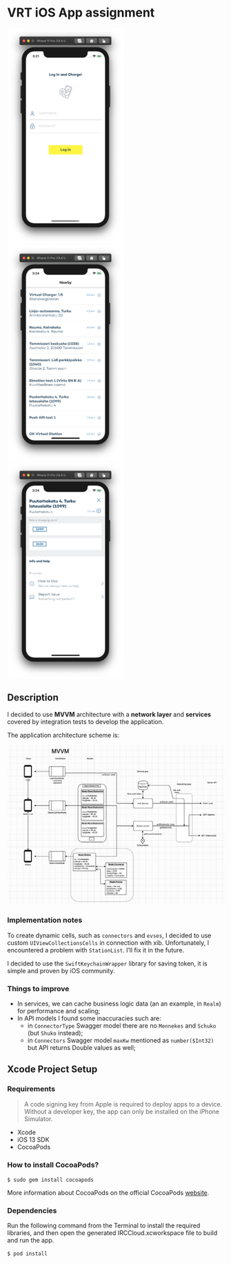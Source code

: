 # VRT iOS App assignment

<img src="https://github.com/TanyEm/vrt/raw/master/screenshots/sc1.png" height="500"> <img src="https://github.com/TanyEm/vrt/raw/master/screenshots/sc2.png" height="500"> <img src="https://github.com/TanyEm/vrt/raw/master/screenshots/sc3.png" height="500">

## Description

I decided to use **MVVM** architecture with a **network layer** and **services** covered by integration tests to develop the application.

The application architecture scheme is:

![schema](https://github.com/TanyEm/vrt/raw/master/screenshots/schema.png)

### Implementation notes

To create dynamic cells, such as ```connectors``` and ```evses```, I decided to use custom ```UIViewCollectionsCells``` in connection with xib.  Unfortunately, I encountered a problem with ```StationList```. I’ll fix it in the future.

I decided to use the ```SwiftKeychainWrapper``` library for saving token, it is simple and proven by iOS community.

### Things to improve

- In services, we can cache business logic data (an an example, in ```Realm```) for performance and scaling;
- In API models I found some inaccuracies such are:
  - in ```ConnectorType``` Swagger model there are no ```Mennekes``` and ```Schuko``` (but ```Shuko``` instead);
  - in ```Connectors``` Swagger model ```maxKw``` mentioned as ```number($Int32)``` but API returns Double values as well;



## Xcode Project Setup

### Requirements

> A code signing key from Apple is required to deploy apps to a device. Without a developer key, the app can only be installed on the iPhone Simulator.

- Xcode  
- iOS 13 SDK 
- CocoaPods

### How to install CocoaPods?

```
$ sudo gem install cocoapods
```

More information about CocoaPods on the official CocoaPods [website](https://cocoapods.org/).

### Dependencies 

Run the following command from the Terminal to install the required libraries, and then open the generated IRCCloud.xcworkspace file to build and run the app.

```
$ pod install
```
